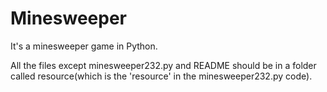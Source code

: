 # Minesweeper

It's a minesweeper game in Python.

All the files except minesweeper232.py and README should be in a folder called resource(which is the 'resource' in the minesweeper232.py code). 
